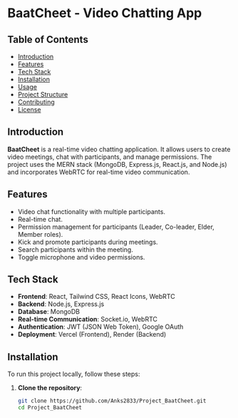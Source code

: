 # BaatCheet - Video Chatting App

## Table of Contents
- [Introduction](#introduction)
- [Features](#features)
- [Tech Stack](#tech-stack)
- [Installation](#installation)
- [Usage](#usage)
- [Project Structure](#project-structure)
- [Contributing](#contributing)
- [License](#license)

## Introduction
**BaatCheet** is a real-time video chatting application. It allows users to create video meetings, chat with participants, and manage permissions. The project uses the MERN stack (MongoDB, Express.js, React.js, and Node.js) and incorporates WebRTC for real-time video communication.

## Features
- Video chat functionality with multiple participants.
- Real-time chat.
- Permission management for participants (Leader, Co-leader, Elder, Member roles).
- Kick and promote participants during meetings.
- Search participants within the meeting.
- Toggle microphone and video permissions.

## Tech Stack
- **Frontend**: React, Tailwind CSS, React Icons, WebRTC
- **Backend**: Node.js, Express.js
- **Database**: MongoDB
- **Real-time Communication**: Socket.io, WebRTC
- **Authentication**: JWT (JSON Web Token), Google OAuth
- **Deployment**: Vercel (Frontend), Render (Backend)

## Installation
To run this project locally, follow these steps:

1. **Clone the repository**:
   ```bash
   git clone https://github.com/Anks2833/Project_BaatCheet.git
   cd Project_BaatCheet
